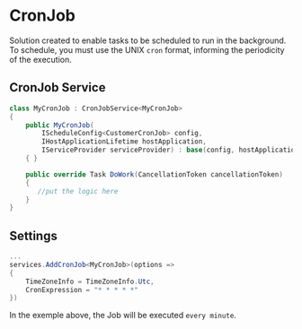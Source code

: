 # CronJob
Solution created to enable tasks to be scheduled to run in the background. To schedule, you must use the UNIX `cron` format, informing the periodicity of the execution.

## CronJob Service
```csharp
class MyCronJob : CronJobService<MyCronJob>
{
    public MyCronJob(
        IScheduleConfig<CustomerCronJob> config, 
        IHostApplicationLifetime hostApplication, 
        IServiceProvider serviceProvider) : base(config, hostApplication, serviceProvider)
    { }

    public override Task DoWork(CancellationToken cancellationToken)
    {
       //put the logic here
    }
}
```

## Settings
```csharp
...
services.AddCronJob<MyCronJob>(options => 
{
    TimeZoneInfo = TimeZoneInfo.Utc,
    CronExpression = "* * * * *"
})
```

In the exemple above, the Job will be executed `every minute`. 